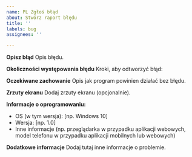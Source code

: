 ```yaml
---
name: PL Zgłoś błąd
about: Stwórz raport błędu
title: ''
labels: bug
assignees: ''

---
```


**Opisz błąd**
Opis błędu.

**Okoliczności występowania błędu**
Kroki, aby odtworzyć błąd:

**Oczekiwane zachowanie**
Opis jak program powinien działać bez błędu.

**Zrzuty ekranu**
Dodaj zrzuty ekranu (opcjonalnie).

**Informacje o oprogramowaniu:**
 - OS (w tym wersja): [np. Windows 10]
 - Wersja: [np. 1.0]
 - Inne informacje (np. przeglądarka w przypadku aplikacji webowych, model telefonu w przypadku aplikacji mobilnych lub webowych)

**Dodatkowe informacje**
Dodaj tutaj inne informacje o problemie.
